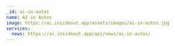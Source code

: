 ```yaml
---
_id: ai-in-autos
name: AI in Autos
image: https://ai.insideout.app/assets/images/ai-in-autos.jpg
services:
  news: https://ai.insideout.app/api/news/ai-in-autos/
---
```

